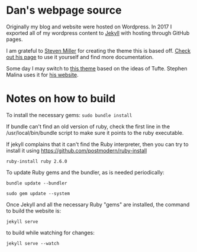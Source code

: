 Dan's webpage source
=====================================

Originally my blog and website were hosted on Wordpress. In 2017 I exported all of my wordpress content to [Jekyll](https://jekyllrb.com/) with hosting through GitHub pages.

I am grateful to [Steven Miller](https://github.com/svmiller) for creating the theme this is based off. [Check out his page](https://github.com/svmiller/steve-ngvb-jekyll-template) to use it yourself and find more documentation.

Some day I may switch to [this theme](https://github.com/loikein/hugo-tufte) based on the ideas of Tufte. Stephen Malina uses it for [his website](https://stephenmalina.com/post/2020-10-20-maniac-week-review/).

# Notes on how to build
To install the necessary gems:
`sudo bundle install`

If bundle can't find an old version of ruby, check the first line in the /usr/local/bin/bundle script to make sure it points to the ruby executable. 

If jekyll complains that it can't find the Ruby interpreter, then you can try to install it using https://github.com/postmodern/ruby-install

`ruby-install ruby 2.6.0`

To update Ruby gems and the bundler, as is needed periodically:

`bundle update --bundler`

`sudo gem update --system`

Once Jekyll and all the necessary Ruby "gems" are installed, the command to build the website is:

`jekyll serve`

to build while watching for changes:

`jekyll serve --watch`
